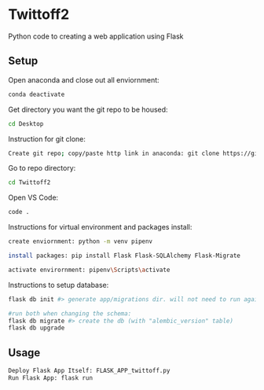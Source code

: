 # Twittoff2
Python code to creating a web application using Flask

## Setup
Open anaconda and close out all enviornment: 
```sh
conda deactivate
```

Get directory you want the git repo to be housed: 
```sh
cd Desktop
```

Instruction for git clone:
```sh
Create git repo; copy/paste http link in anaconda: git clone https://github.com/crd3cc04/Twittoff2.git 
```

Go to repo directory: 
```sh
cd Twittoff2
```

Open VS Code: 
```sh
code .
```

Instructions for virtual environment and packages install:
```sh
create enviornment: python -m venv pipenv

install packages: pip install Flask Flask-SQLAlchemy Flask-Migrate

activate envirornment: pipenv\Scripts\activate
```

Instructions to setup database:
```sh
flask db init #> generate app/migrations dir. will not need to run again once already ran

#run both when changing the schema:
flask db migrate #> create the db (with "alembic_version" table)
flask db upgrade
```


## Usage
```sh
Deploy Flask App Itself: FLASK_APP_twittoff.py
Run Flask App: flask run